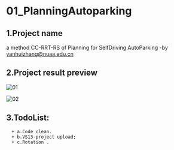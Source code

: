 # 01_PlanningAutoparking
## 1.Project name
a method CC-RRT-RS of Planning for SelfDriving AutoParking -by yanhuizhang@nuaa.edu.cn
## 2.Project result preview
![01](https://github.com/ayan1991/01_PlanningAutoparking/blob/master/success10.610000.jpg)

![02](https://github.com/ayan1991/01_PlanningAutoparking/blob/master/success0.132000.jpg)

## 3.TodoList:
      + a.Code clean.
      + b.VS13-project upload;
      + c.Rotation .
